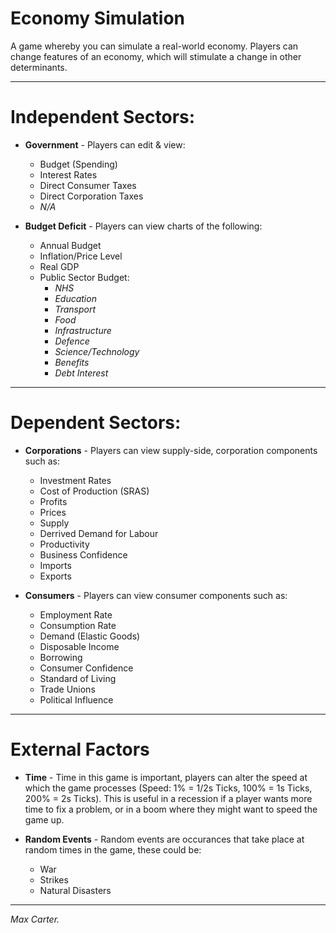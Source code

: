 # Economy Simulation  

A game whereby you can simulate a real-world economy. Players can change features of an economy, which will stimulate a change in other determinants.  

***
# Independent Sectors:

 - **Government** - Players can edit & view:
   * Budget (Spending)
   * Interest Rates
   * Direct Consumer Taxes
   * Direct Corporation Taxes
   * *N/A*

 - **Budget Deficit** - Players can view charts of the following:
   * Annual Budget
   * Inflation/Price Level
   * Real GDP
   * Public Sector Budget:
     - *NHS*
     - *Education*
     - *Transport*
     - *Food*
     - *Infrastructure*
     - *Defence*
     - *Science/Technology*
     - *Benefits*
     - *Debt Interest*
   
***
   
# Dependent Sectors:
 - **Corporations** - Players can view supply-side, corporation components such as:
   * Investment Rates
   * Cost of Production (SRAS)
   * Profits
   * Prices
   * Supply
   * Derrived Demand for Labour
   * Productivity
   * Business Confidence
   * Imports
   * Exports
 
 - **Consumers** - Players can view consumer components such as:
   * Employment Rate
   * Consumption Rate
   * Demand (Elastic Goods)
   * Disposable Income
   * Borrowing
   * Consumer Confidence
   * Standard of Living
   * Trade Unions
   * Political Influence
   
***
   
# External Factors

 - **Time** - Time in this game is important, players can alter the speed at which the game processes (Speed: 1% = 1/2s Ticks, 100% = 1s Ticks, 200% = 2s Ticks). This is useful in a recession if a player wants more time to fix a problem, or in a boom where they might want to speed the game up.  
 
 - **Random Events** - Random events are occurances that take place at random times in the game, these could be:
   * War
   * Strikes
   * Natural Disasters
   
***

*Max Carter.*
